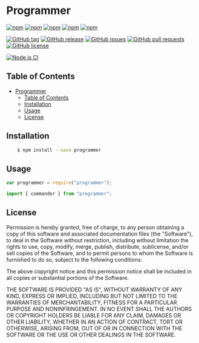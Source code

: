 <a id="markdown-programmer" name="programmer"></a>

# Programmer

[![npm](https://img.shields.io/npm/v/programmer.svg?style=plastic)](https://www.npmjs.com/package/programmer)
[![npm](https://img.shields.io/npm/dw/programmer.svg?style=plastic)](https://www.npmjs.com/package/programmer)
[![npm](https://img.shields.io/npm/dm/programmer.svg?style=plastic)](https://www.npmjs.com/package/programmer)
[![npm](https://img.shields.io/npm/dy/programmer.svg?style=plastic)](https://www.npmjs.com/package/programmer)
[![npm](https://img.shields.io/npm/dt/programmer.svg?style=plastic)](https://www.npmjs.com/package/programmer)

[![GitHub tag](https://img.shields.io/github/tag/sridharmallela/programmer.svg?style=plastic)](https://github.com/sridharmallela/programmer/tags)
[![GitHub release](https://img.shields.io/github/release/sridharmallela/programmer.svg?style=plastic)](https://github.com/sridharmallela/programmer/releases)
[![GitHub issues](https://img.shields.io/github/issues/sridharmallela/programmer.svg?style=plastic)](https://github.com/sridharmallela/programmer/issues)
[![GitHub pull requests](https://img.shields.io/github/issues-pr/sridharmallela/programmer.svg?style=plastic)](https://github.com/sridharmallela/programmer/pulls)
[![GitHub license](https://img.shields.io/badge/license-MIT-blue.svg?style=plastic)](https://raw.githubusercontent.com/sridharmallela/programmer/main/LICENSE)

[![Node.js CI](https://github.com/sridharmallela/programmer/actions/workflows/node.js.yml/badge.svg?branch=main)](https://github.com/sridharmallela/programmer/actions/workflows/node.js.yml)

<a id="markdown-table-of-contents" name="table-of-contents"></a>

## Table of Contents

<!-- TOC -->

- [Programmer](#programmer)
  - [Table of Contents](#table-of-contents)
  - [Installation](#installation)
  - [Usage](#usage)
  - [License](#license)

<!-- /TOC -->

<a id="markdown-installation" name="installation"></a>

## Installation

```bash
    $ npm install --save programmer
```

<a id="markdown-usage" name="usage"></a>

## Usage

```js
var programmer = require("programmer");
```

```ts
import { commander } from "programmer";
```

<a id="markdown-license" name="license"></a>

## License

Permission is hereby granted, free of charge, to any person obtaining a copy
of this software and associated documentation files (the "Software"), to deal
in the Software without restriction, including without limitation the rights
to use, copy, modify, merge, publish, distribute, sublicense, and/or sell
copies of the Software, and to permit persons to whom the Software is
furnished to do so, subject to the following conditions:

The above copyright notice and this permission notice shall be included in all
copies or substantial portions of the Software.

THE SOFTWARE IS PROVIDED "AS IS", WITHOUT WARRANTY OF ANY KIND, EXPRESS OR
IMPLIED, INCLUDING BUT NOT LIMITED TO THE WARRANTIES OF MERCHANTABILITY,
FITNESS FOR A PARTICULAR PURPOSE AND NONINFRINGEMENT. IN NO EVENT SHALL THE
AUTHORS OR COPYRIGHT HOLDERS BE LIABLE FOR ANY CLAIM, DAMAGES OR OTHER
LIABILITY, WHETHER IN AN ACTION OF CONTRACT, TORT OR OTHERWISE, ARISING FROM,
OUT OF OR IN CONNECTION WITH THE SOFTWARE OR THE USE OR OTHER DEALINGS IN THE
SOFTWARE.
